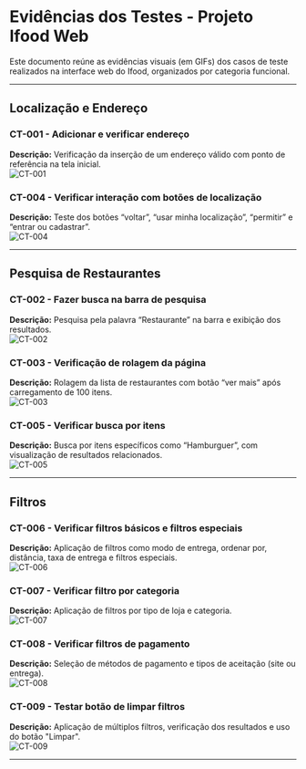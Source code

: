 # Evidências dos Testes - Projeto Ifood Web

Este documento reúne as evidências visuais (em GIFs) dos casos de teste realizados na interface web do Ifood, organizados por categoria funcional.

---

##  Localização e Endereço

###  CT-001 - Adicionar e verificar endereço
**Descrição:** Verificação da inserção de um endereço válido com ponto de referência na tela inicial.  
![CT-001](./evidencias/localizacao_endereco/CT-001_adicionar_endereco.gif)

###  CT-004 - Verificar interação com botões de localização
**Descrição:** Teste dos botões “voltar”, “usar minha localização”, “permitir” e “entrar ou cadastrar”.  
![CT-004](./evidencias/localizacao_endereco/CT-004_botoes_localizacao.gif)

---

##  Pesquisa de Restaurantes

###  CT-002 - Fazer busca na barra de pesquisa
**Descrição:** Pesquisa pela palavra “Restaurante” na barra e exibição dos resultados.  
![CT-002](./evidencias/pesquisa_restaurantes/CT-002_busca_restaurante.gif)

###  CT-003 - Verificação de rolagem da página
**Descrição:** Rolagem da lista de restaurantes com botão “ver mais” após carregamento de 100 itens.  
![CT-003](./evidencias/pesquisa_restaurantes/CT-003_rolagem_pagina.gif)

###  CT-005 - Verificar busca por itens
**Descrição:** Busca por itens específicos como “Hamburguer”, com visualização de resultados relacionados.  
![CT-005](./evidencias/pesquisa_restaurantes/CT-005_busca_itens.gif)

---

##  Filtros

###  CT-006 - Verificar filtros básicos e filtros especiais
**Descrição:** Aplicação de filtros como modo de entrega, ordenar por, distância, taxa de entrega e filtros especiais.  
![CT-006](./evidencias/filtros/CT-006_filtros_basicos.gif)

###  CT-007 - Verificar filtro por categoria
**Descrição:** Aplicação de filtros por tipo de loja e categoria.  
![CT-007](./evidencias/filtros/CT-007_filtros_categoria.gif)

###  CT-008 - Verificar filtros de pagamento
**Descrição:** Seleção de métodos de pagamento e tipos de aceitação (site ou entrega).  
![CT-008](./evidencias/filtros/CT-008_filtros_pagamentos.gif)

###  CT-009 - Testar botão de limpar filtros
**Descrição:** Aplicação de múltiplos filtros, verificação dos resultados e uso do botão "Limpar".  
![CT-009](./evidencias/filtros/CT-009_limpar_filtros.gif)

---


